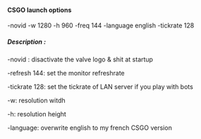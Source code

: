 #### CSGO launch options

-novid -w 1280 -h 960 -freq 144 -language english -tickrate 128
 
##### Description : 


-novid : disactivate the valve logo & shit at startup

-refresh 144: set the monitor refreshrate

-tickrate 128: set the tickrate of LAN server if you play with bots

-w: resolution witdh

-h: resolution height

-language: overwrite english to my french CSGO version
